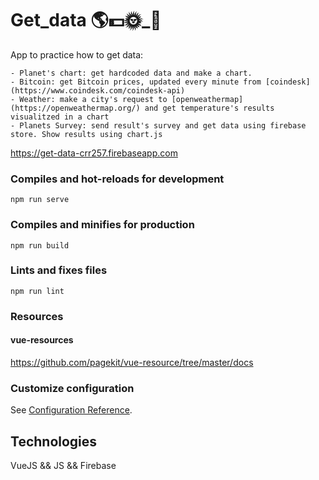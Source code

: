 # Get_data 🌎__💵__🌞_🌌

App to practice how to get data:

    - Planet's chart: get hardcoded data and make a chart.
    - Bitcoin: get Bitcoin prices, updated every minute from [coindesk](https://www.coindesk.com/coindesk-api)
    - Weather: make a city's request to [openweathermap](https://openweathermap.org/) and get temperature's results visualitzed in a chart
    - Planets Survey: send result's survey and get data using firebase store. Show results using chart.js

https://get-data-crr257.firebaseapp.com

### Compiles and hot-reloads for development
```
npm run serve
```
### Compiles and minifies for production
```
npm run build
```
### Lints and fixes files
```
npm run lint
```
### Resources

#### vue-resources
https://github.com/pagekit/vue-resource/tree/master/docs


### Customize configuration
See [Configuration Reference](https://cli.vuejs.org/config/).

## Technologies

VueJS && JS && Firebase
